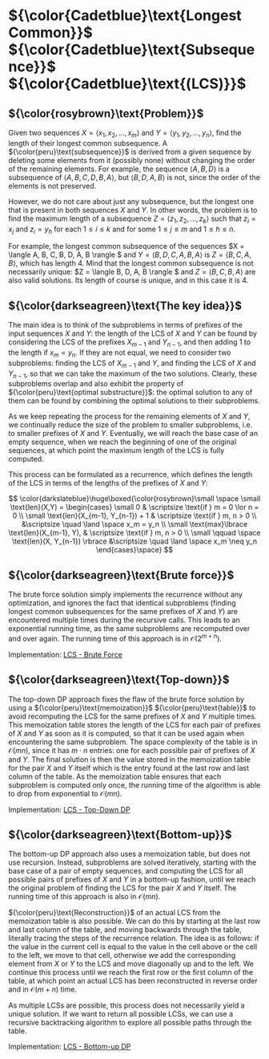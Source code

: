 # ${\color{Cadetblue}\text{Longest Common}}$ ${\color{Cadetblue}\text{Subsequence}}$ ${\color{Cadetblue}\text{(LCS)}}$

## ${\color{rosybrown}\text{Problem}}$

Given two sequences $X = \langle x_1, x_2, ..., x_m \rangle$ and $Y = \langle y_1, y_2, ..., y_n \rangle$, find the length of their longest common subsequence. A ${\color{peru}\text{subsequence}}$ is derived from a given sequence by deleting some elements from it (possibly none) without changing the order of the remaining elements. For example, the sequence $\langle A, B, D \rangle$ is a subsequence of $\langle A, B, C, D, B, A \rangle$, but $\langle B, D, A, B \rangle$ is not, since the order of the elements is not preserved.  

However, we do not care about just any subsequence, but the longest one that is present in both sequences $X$ and $Y$. In other words, the problem is to find the maximum length of a subsequence $Z = \langle z_1, z_2, ..., z_k \rangle$ such that $z_i = x_j$ and $z_i = y_h$ for each $1 \leq i \leq k$ and for some $1 \leq j \leq m$ and $1 \leq h \leq n$.  

For example, the longest common subsequence of the sequences $X = \langle A, B, C, B, D, A, B
\rangle $ and $Y = \langle B, D, C, A, B, A \rangle$ is $Z = \langle B, C, A, B \rangle$, which has length $4$. Mind that the longest common subsequence is not necessarily unique: $Z = \langle B, D, A, B \rangle $ and $Z = \langle B, C, B, A \rangle$ are also valid solutions. Its length of course is unique, and in this case it is $4$.

## ${\color{darkseagreen}\text{The key idea}}$

The main idea is to think of the subproblems in terms of prefixes of the input sequences $X$ and $Y$: the length of the LCS of $X$ and $Y$ can be found by considering the LCS of the prefixes $X_{m-1}$ and $Y_{n-1}$, and then adding $1$ to the length if $x_m = y_n$. If they are not equal, we need to consider two subproblems: finding the LCS of $X_{m-1}$ and $Y$, and finding the LCS of $X$ and $Y_{n-1}$, so that we can take the maximum of the two solutions. Clearly, these subproblems overlap and also exhibit the property of ${\color{peru}\text{optimal substructure}}$: the optimal solution to any of them can be found by combining the optimal solutions to their subproblems.  

As we keep repeating the process for the remaining elements of $X$ and $Y$, we continually reduce the size of the problem to smaller subproblems, i.e. to smaller prefixes of $X$ and $Y$. Eventually, we will reach the base case of an empty sequence, when we reach the beginning of one of the original sequences, at which point the maximum length of the LCS is fully computed.  

This process can be formulated as a recurrence, which defines the length of the LCS in terms of the lengths of the prefixes of $X$ and $Y$:
<br/>

$$
\color{darkslateblue}\huge\boxed{\color{rosybrown}\small \space
\small \text{len}(X,Y) = \begin{cases}
\small 0 & \scriptsize \text{if } m = 0 \lor n = 0 \\
\small \text{len}(X_{m-1}, Y_{n-1}) + 1 & \scriptsize \text{if } m, n > 0 \\
&\scriptsize \quad \land \space x_m = y_n \\
\small \text{max}\lbrace \text{len}(X_{m-1}, Y), & \scriptsize \text{if } m, n > 0  \\
\small \qquad \space  \text{len}(X, Y_{n-1}) \rbrace &\scriptsize \quad \land \space x_m \neq y_n
\end{cases}\space}
$$

## ${\color{darkseagreen}\text{Brute force}}$

The brute force solution simply implements the recurrence without any optimization, and ignores the fact that identical subproblems (finding longest common subsequences for the same prefixes of $X$ and $Y$) are encountered multiple times during the recursive calls. This leads to an exponential running time, as the same subproblems are recomputed over and over again. The running time of this approach is in $\mathcal{O}(2^{m+n})$.

Implementation: [LCS - Brute Force](https://github.com/pl3onasm/Algorithms/tree/main/algorithms/dynamic-programming/longest-common-sub/lcs-1.c)

## ${\color{darkseagreen}\text{Top-down}}$

The top-down DP approach fixes the flaw of the brute force solution by using a ${\color{peru}\text{memoization}}$ ${\color{peru}\text{table}}$ to avoid recomputing the LCS for the same prefixes of $X$ and $Y$ multiple times. This memoization table stores the length of the LCS for each pair of prefixes of $X$ and $Y$ as soon as it is computed, so that it can be used again when encountering the same subproblem. The space complexity of the table is in $\mathcal{O}(mn)$, since it has $m \cdot n$ entries: one for each possible pair of prefixes of $X$ and $Y$. The final solution is then the value stored in the memoization table for the pair $X$ and $Y$ itself which is the entry found at the last row and last column of the table. As the memoization table ensures that each subproblem is computed only once, the running time of the algorithm is able to drop from exponential to $\mathcal{O}(mn)$.  

Implementation: [LCS - Top-Down DP](https://github.com/pl3onasm/Algorithms/blob/main/algorithms/dynamic-programming/longest-common-sub/lcs-3.c)

## ${\color{darkseagreen}\text{Bottom-up}}$

The bottom-up DP approach also uses a memoization table, but does not use recursion. Instead, subproblems are solved iteratively, starting with the base case of a pair of empty sequences, and computing the LCS for all possible pairs of prefixes of $X$ and $Y$ in a bottom-up fashion, until we reach the original problem of finding the LCS for the pair $X$ and $Y$ itself. The running time of this approach is also in $\mathcal{O}(mn)$.

${\color{peru}\text{Reconstruction}}$ of an actual LCS from the memoization table is also possible. We can do this by starting at the last row and last column of the table, and moving backwards through the table, literally tracing the steps of the recurrence relation. The idea is as follows: if the value in the current cell is equal to the value in the cell above or the cell to the left, we move to that cell, otherwise we add the corresponding element from $X$ or $Y$ to the LCS and move diagonally up and to the left. We continue this process until we reach the first row or the first column of the table, at which point an actual LCS has been reconstructed in reverse order and in $\mathcal{O}(m+n)$ time.  

As multiple LCSs are possible, this process does not necessarily yield a unique solution. If we want to return all possible LCSs, we can use a recursive backtracking algorithm to explore all possible paths through the table.

Implementation: [LCS - Bottom-up DP](https://github.com/pl3onasm/Algorithms/blob/main/algorithms/dynamic-programming/longest-common-sub/lcs-4.c)


